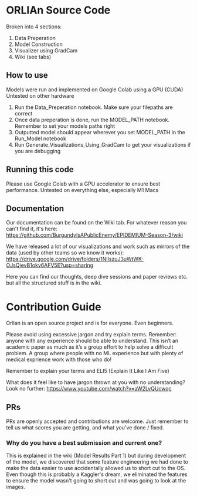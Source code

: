# ORLIAn Source Code
Broken into 4 sections: 
1) Data Preperation
2) Model Construction
3) Visualizer using GradCam
4) Wiki (see tabs)

## How to use 
Models were run and implemented on Google Colab using a GPU (CUDA)
Untested on other hardware

1. Run the Data_Preperation notebook. Make sure your filepaths are correct
2. Once data preperation is done, run the MODEL_PATH notebook. Remember to set your models paths right
3. Outputted model should appear wherever you set MODEL_PATH in the Run_Model notebook
4. Run Generate_Visualizations_Using_GradCam to get your visualizations if you are debugging

## Running this code
Please use Google Colab with a GPU accelerator to ensure best performance. 
Untested on everything else, especially M1 Macs

## Documentation
Our documentation can be found on the Wiki tab. For whatever reason you can't find it, it's here: https://github.com/BurgundyIsAPublicEnemy/EPIDEMIUM-Season-3/wiki

We have released a lot of our visualizations and work such as mirrors of the data (used by other teams so we know it works): https://drive.google.com/drive/folders/1NlIszuJ3uWtWK-OJsQjevB1okv6AFV5E?usp=sharing

Here you can find our thoughts, deep dive sessions and paper reviews etc. but all the structured stuff is in the wiki.

# Contribution Guide 

Orlian is an open source project and is for everyone. Even beginners. 

Please avoid using excessive jargon and try explain terms. Remember: anyone with any experience should be able to understand.  This isn’t an academic paper as much as it’s a group effort to help solve a difficult problem. A group where people with no ML experience but with plenty of medical exprience work with those who do! 

Remember to explain your terms and ELI5 (Explain It Like I Am Five)

What does it feel like to have jargon thrown at you with no understanding? Look no further: https://www.youtube.com/watch?v=aW2LvQUcwqc

## PRs

PRs are openly accepted and contributions are welcome. Just remember to tell us what scores you are getting, and what you've done / fixed.

### Why do you have a best submission and current one? 
This is explained in the wiki (Model Results Part 1) but during development of the model, we discovered that some feature engineering we had done to make the data easier to use accidentally allowed us to short cut to the OS. Even though this is probably a Kaggler's dream, we eliminated the features to ensure the model wasn't going to short cut and was going to look at the images.

